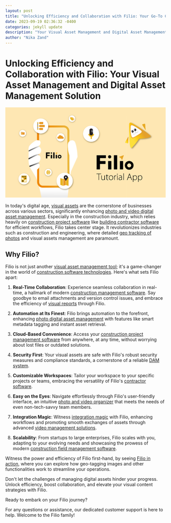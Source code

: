 ```yaml
---
layout: post
title: "Unlocking Efficiency and Collaboration with Filio: Your Go-To Construction Software"
date: 2023-09-19 02:36:32 -0400
categories: jekyll update
description: "Your Visual Asset Management and Digital Asset Management Solution"
author: "Nika Zand"
---
```


# Unlocking Efficiency and Collaboration with Filio: Your Visual Asset Management and Digital Asset Management Solution

![Filio](/assets/images/design-02.jpg)

In today's digital age, [visual assets](https://www.filio.io/) are the cornerstone of businesses across various sectors, significantly enhancing [photo and video digital asset management](https://www.filio.io/). Especially in the construction industry, which relies heavily on [construction project software](https://www.filio.io/) like [building contractor software](https://www.filio.io/) for efficient workflows, Filio takes center stage. It revolutionizes industries such as construction and engineering, where detailed [geo tracking of photos](https://app.filio.io/public/view?pname=SHVycmljYW5lIEZsb3JlbmNlIFJlY29u&uid=ZmlrcmV0QGZpbGlvLmlv&cid=bWFoZGlAZmlsaW8uaW8%3D&pid=ZFJyaTdabUhFUHhWM0pjdXJmRDI%3D) and visual assets management are paramount.

## Why Filio?

Filio is not just another [visual asset management tool](https://www.filio.io/); it's a game-changer in the world of [construction software technologies](https://www.filio.io/). Here's what sets Filio apart:

1. **Real-Time Collaboration**: Experience seamless collaboration in real-time, a hallmark of modern [construction management software](https://www.filio.io/). Say goodbye to email attachments and version control issues, and embrace the efficiency of [visual reports](https://www.filio.io/) through Filio.

2. **Automation at Its Finest**: Filio brings automation to the forefront, enhancing [photo digital asset management](https://www.filio.io/) with features like smart metadata tagging and instant asset retrieval.

3. **Cloud-Based Convenience**: Access your [construction project management software](https://www.filio.io/) from anywhere, at any time, without worrying about lost files or outdated solutions.

4. **Security First**: Your visual assets are safe with Filio's robust security measures and compliance standards, a cornerstone of a reliable [DAM system](https://www.filio.io/).

5. **Customizable Workspaces**: Tailor your workspace to your specific projects or teams, embracing the versatility of Filio's [contractor software](https://www.filio.io/).

6. **Easy on the Eyes**: Navigate effortlessly through Filio's user-friendly interface, an intuitive [photo and video organizer](https://www.filio.io/) that meets the needs of even non-tech-savvy team members.

7. **Integration Magic**: Witness [integration magic](https://www.filio.io/) with Filio, enhancing workflows and promoting smooth exchanges of assets through advanced [video management solutions](https://www.filio.io/).

8. **Scalability**: From startups to large enterprises, Filio scales with you, adapting to your evolving needs and showcasing the prowess of modern [construction field management software](https://www.filio.io/).

Witness the power and efficiency of Filio first-hand, by seeing [Filio in action](https://app.filio.io/public/view?pname=SHVycmljYW5lIEZsb3JlbmNlIFJlY29u&uid=ZmlrcmV0QGZpbGlvLmlv&cid=bWFoZGlAZmlsaW8uaW8%3D&pid=ZFJyaTdabUhFUHhWM0pjdXJmRDI%3D), where you can explore how geo-tagging images and other functionalities work to streamline your operations.

Don't let the challenges of managing digital assets hinder your progress. Unlock efficiency, boost collaboration, and elevate your visual content strategies with Filio. 

Ready to embark on your Filio journey? 

For any questions or assistance, our dedicated customer support is here to help. Welcome to the Filio family!
